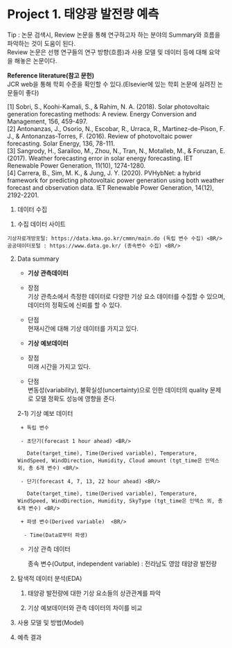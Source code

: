 # Project 1. 태양광 발전량 예측

Tip : 논문 검색시, Review 논문을 통해 연구하고자 하는 분야의 Summary와 흐름을 파악하는 것이 도움이 된다. <BR/>
      Review 논문은 선행 연구들의 연구 방향(흐름)과 사용 모델 및 데이터 등에 대해 요약을 해놓은 논문이다. <BR/>

**Reference literature(참고 문헌)** <BR/>
JCR web을 통해 학회 수준을 확인할 수 있다.(Elsevier에 있는 학회 논문에 실려진 논문들이 좋다) <BR/>

[1] Sobri, S., Koohi-Kamali, S., & Rahim, N. A. (2018). Solar photovoltaic generation forecasting methods: A review. Energy Conversion and Management, 156, 459-497. <BR/>
[2] Antonanzas, J., Osorio, N., Escobar, R., Urraca, R., Martinez-de-Pison, F. J., & Antonanzas-Torres, F. (2016). Review of photovoltaic power forecasting. Solar Energy, 136, 78-111. <BR/>
[3] Sangrody, H., Sarailoo, M., Zhou, N., Tran, N., Motalleb, M., & Foruzan, E. (2017). Weather forecasting error in solar energy forecasting. IET Renewable Power Generation, 11(10), 1274-1280. <BR/>
[4] Carrera, B., Sim, M. K., & Jung, J. Y. (2020). PVHybNet: a hybrid framework for predicting photovoltaic power generation using both weather forecast and observation data. IET Renewable Power Generation, 14(12), 2192-2201. <BR/>


1. 데이터 수집

  1) 수집 데이터 사이트 <BR/>
  
    기상자료개방포털: https://data.kma.go.kr/cmmn/main.do (독립 변수 수집) <BR/>
    공공데이터포털 : https://www.data.go.kr/ (종속변수 수집) <BR/>


  2) Data summary <BR/>
  
      + **기상 관측데이터** <BR/>
  
       + 장점 <BR/>
            기상 관측소에서 측정한 데이터로 다양한 기상 요소 데이터를 수집할 수 있으며, 데이터의 정확도에 신뢰를 할 수 있다. <BR/>

       + 단점 <BR/>
            현재시간에 대해 기상 데이터를 가지고 있다. <BR/>
            
      + **기상 예보데이터** <BR/>
  
       + 장점 <BR/>
            미래 시간을 가지고 있다. <BR/>

       + 단점 <BR/>
            변동성(variability), 불확실성(uncertainty)으로 인한 데이터의 quality 문제로 모델 정확도 성능에 영향을 준다. <BR/>

  
      2-1) 기상 예보 데이터 <BR/>
          
          + 독립 변수
          
          - 초단기(forecast 1 hour ahead) <BR/>

            Date(target_time), Time(Derived variable), Temperature, WindSpeed, WindDirection, Humidity, Cloud amount (tgt_time은 인덱스 외, 총 6개 변수) <BR/>

          - 단기(forecast 4, 7, 13, 22 hour ahead) <BR/>

            Date(target_time), time(Derived variable), Temperature, WindSpeed, WindDirection, Humidity, SkyType (tgt_time은 인덱스 외, 총 6개 변수) <BR/>

          + 파생 변수(Derived variable)  <BR/>
           
           - Time(Data로부터 파생)
     

       + 기상 관측 데이터 <BR/>
  
            종속 변수(Output, independent variable) : 전라남도 영암 태양광 발전량 <BR/>


2. 탐색적 데이터 분석(EDA)
      
      1) 태양광 발전량에 대한 기상 요소들의 상관관계를 파악 <BR/>
      
      2) 기상 예보데이터와 관측 데이터의 차이를 비교 <BR/>
      
      
3. 사용 모델 및 방법(Model) 
 
 
 
 
 
 
 4. 예측 결과
      
      
      
      
      
      
      
      
      
      
      
      
      
      
      

